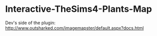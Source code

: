 # Interactive-TheSims4-Plants-Map

Dev's side of the plugin: http://www.outsharked.com/imagemapster/default.aspx?docs.html
